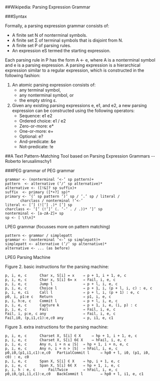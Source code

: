 ##Wikipedia: Parsing Expression Grammar

###Syntax

Formally, a parsing expression grammar consists of:
- A finite set N of nonterminal symbols.
- A finite set Σ of terminal symbols that is disjoint from N.
- A finite set P of parsing rules.
- An expression eS termed the starting expression.

Each parsing rule in P has the form A ← e, where A is a nonterminal symbol and e is a parsing expression. A parsing expression is a hierarchical expression similar to a regular expression, which is constructed in the following fashion:
1.  An atomic parsing expression consists of:
	- any terminal symbol,
	- any nonterminal symbol, or
	- the empty string ε.
2.  Given any existing parsing expressions e, e1, and e2, a new parsing expression can be constructed using the following operators:
	- Sequence: e1 e2
	- Ordered choice: e1 / e2
	- Zero-or-more: e*
	- One-or-more: e+
	- Optional: e?
	- And-predicate: &e
	- Not-predicate: !e



##A Text Pattern-Matching Tool based on Parsing Expression Grammars --Roberto Ierusalimschy1

###PEG grammar of PEG grammar

	grammar <- (nonterminal ’<-’ sp pattern)+
	pattern	 <- alternative (’/’ sp alternative)*
	alternative <- ([!&]? sp suffix)+
	suffix 	<- primary ([*+?] sp)*
	primary	<- ’(’ sp pattern ’)’ sp / ’.’ sp / literal /
		   charclass / nonterminal !’<-’
	literal	<- [’] (![’] .)* [’] sp
	charclass <- ’[’ (!’]’ (. ’-’ . / .))* ’]’ sp
	nonterminal <- [a-zA-Z]+ sp
	sp <- [ \t\n]*


LPEG grammar (focusses more on pattern matching)

	pattern <- grammar / simplepatt
	grammar <- (nonterminal ’<-’ sp simplepatt)+
	simplepatt <- alternative (’/’ sp alternative)*
	alternative <- ... (as before)

LPEG Parsing Machine

Figure 2. basic instructions for the parsing machine:

	p, i, e, c 		Char x, S[i] = x 	⇒ p + 1, i + 1, e, c
	p, i, e, c 		Char x, S[i] 6= x 	⇒ Fail, i, e, c
	p, i, e, c 		Jump l 				⇒ p + l, i, e, c
	p, i, e, c 		Choice l 			⇒ p + 1, i, (p + l, i, c) : e, c
	p, i, e, ci 	Call l 				⇒ p + l, i, (p + 1) : e, c
	p0, i, p1:e c 	Return 				⇒ p1, i, e, c
	p, i, h:e, c 	Commit l 			⇒ p + l, i, e, c
	p, i, e, c 		Capture k 			⇒ p + 1, i, e, (i, p) : c
	p, i, e, c 		Fail 				⇒ Fail, i, e, c
	Fail, i, p:e, c any 				⇒ Fail, i, e, c
	Fail,i0, (p,i1,c1):e,c0	any 		⇒ p, i1, e, c1


Figure 3. extra instructions for the parsing machine:

	p, i, e, c 		Charset X, S[i] ∈ X 	⇒ hp + 1, i + 1, e, c
	p, i, e, c 		Charset X, S[i] 6∈ X 	⇒ hFail, i, e, c
	p, i, e, c 		Any n, i + n ≤ |S| 	⇒ hp + 1, i + n, e, c
	p, i, e, c 		Any n, i + n > |S| 	⇒ hFail, i, e, c
	p0,i0,(p1,i1,c1):e,c0 	PartialCommit l 	⇒ hp0 + l, i0, (p1, i0, c0) : e, c0
	p, i, e, c 		Span X, S[i] ∈ X 	⇒ hp, i + 1, e, c
	p, i, e, c 		Span X, S[i] 6∈ X 	⇒ hp + 1, i, e, c
	p, i, h : e, c 		FailTwice 		⇒ hFail, i, e, c
	p0,i0,(p1,i1,c1):e,c0 	BackCommit l 		⇒ hp0 + l, i1, e, c1




